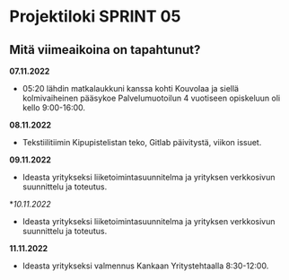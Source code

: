 # Projektiloki SPRINT 05

## Mitä viimeaikoina on tapahtunut? 

**07.11.2022**   
* 05:20 lähdin matkalaukkuni kanssa kohti Kouvolaa ja siellä kolmivaiheinen pääsykoe Palvelumuotoilun 4 vuotiseen opiskeluun oli kello 9:00-16:00.   

**08.11.2022**   
* Tekstiilitiimin Kipupistelistan teko, Gitlab päivitystä, viikon issuet.   

**09.11.2022**    
* Ideasta yritykseksi liiketoimintasuunnitelma ja yrityksen verkkosivun suunnittelu ja toteutus.   

**10.11.2022*    
* Ideasta yritykseksi liiketoimintasuunnitelma ja yrityksen verkkosivun suunnittelu ja toteutus.   

**11.11.2022**    
* Ideasta yritykseksi valmennus Kankaan Yritystehtaalla 8:30-12:00.
